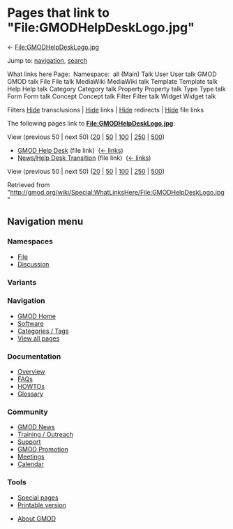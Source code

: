<div id="mw-page-base" class="noprint">

</div>

<div id="mw-head-base" class="noprint">

</div>

<div id="content" class="mw-body" role="main">

<span id="top"></span>

<div id="mw-js-message" style="display:none;">

</div>



# <span dir="auto">Pages that link to "File:GMODHelpDeskLogo.jpg"</span>

<div id="bodyContent">

<div id="contentSub">

←
[File:GMODHelpDeskLogo.jpg](/wiki/File:GMODHelpDeskLogo.jpg "File:GMODHelpDeskLogo.jpg")

</div>

<div id="jump-to-nav" class="mw-jump">

Jump to: [navigation](#mw-navigation), [search](#p-search)

</div>

<div id="mw-content-text">

What links here Page:  Namespace:  all (Main) Talk User User talk GMOD
GMOD talk File File talk MediaWiki MediaWiki talk Template Template talk
Help Help talk Category Category talk Property Property talk Type Type
talk Form Form talk Concept Concept talk Filter Filter talk Widget
Widget talk

Filters
[Hide](/mediawiki/index.php?title=Special:WhatLinksHere/File:GMODHelpDeskLogo.jpg&hidetrans=1 "Special:WhatLinksHere/File:GMODHelpDeskLogo.jpg")
transclusions \|
[Hide](/mediawiki/index.php?title=Special:WhatLinksHere/File:GMODHelpDeskLogo.jpg&hidelinks=1 "Special:WhatLinksHere/File:GMODHelpDeskLogo.jpg")
links \|
[Hide](/mediawiki/index.php?title=Special:WhatLinksHere/File:GMODHelpDeskLogo.jpg&hideredirs=1 "Special:WhatLinksHere/File:GMODHelpDeskLogo.jpg")
redirects \|
[Hide](/mediawiki/index.php?title=Special:WhatLinksHere/File:GMODHelpDeskLogo.jpg&hideimages=1 "Special:WhatLinksHere/File:GMODHelpDeskLogo.jpg")
file links

The following pages link to
**[File:GMODHelpDeskLogo.jpg](/wiki/File:GMODHelpDeskLogo.jpg "File:GMODHelpDeskLogo.jpg")**:

View (previous 50 \| next 50)
([20](/mediawiki/index.php?title=Special:WhatLinksHere/File:GMODHelpDeskLogo.jpg&limit=20 "Special:WhatLinksHere/File:GMODHelpDeskLogo.jpg")
\|
[50](/mediawiki/index.php?title=Special:WhatLinksHere/File:GMODHelpDeskLogo.jpg&limit=50 "Special:WhatLinksHere/File:GMODHelpDeskLogo.jpg")
\|
[100](/mediawiki/index.php?title=Special:WhatLinksHere/File:GMODHelpDeskLogo.jpg&limit=100 "Special:WhatLinksHere/File:GMODHelpDeskLogo.jpg")
\|
[250](/mediawiki/index.php?title=Special:WhatLinksHere/File:GMODHelpDeskLogo.jpg&limit=250 "Special:WhatLinksHere/File:GMODHelpDeskLogo.jpg")
\|
[500](/mediawiki/index.php?title=Special:WhatLinksHere/File:GMODHelpDeskLogo.jpg&limit=500 "Special:WhatLinksHere/File:GMODHelpDeskLogo.jpg"))

- [GMOD Help Desk](/wiki/GMOD_Help_Desk "GMOD Help Desk") (file link) ‎
  <span class="mw-whatlinkshere-tools">([←
  links](/mediawiki/index.php?title=Special:WhatLinksHere&target=GMOD+Help+Desk "Special:WhatLinksHere"))</span>
- [News/Help Desk
  Transition](/wiki/News/Help_Desk_Transition "News/Help Desk Transition")
  (file link) ‎ <span class="mw-whatlinkshere-tools">([←
  links](/mediawiki/index.php?title=Special:WhatLinksHere&target=News%2FHelp+Desk+Transition "Special:WhatLinksHere"))</span>

View (previous 50 \| next 50)
([20](/mediawiki/index.php?title=Special:WhatLinksHere/File:GMODHelpDeskLogo.jpg&limit=20 "Special:WhatLinksHere/File:GMODHelpDeskLogo.jpg")
\|
[50](/mediawiki/index.php?title=Special:WhatLinksHere/File:GMODHelpDeskLogo.jpg&limit=50 "Special:WhatLinksHere/File:GMODHelpDeskLogo.jpg")
\|
[100](/mediawiki/index.php?title=Special:WhatLinksHere/File:GMODHelpDeskLogo.jpg&limit=100 "Special:WhatLinksHere/File:GMODHelpDeskLogo.jpg")
\|
[250](/mediawiki/index.php?title=Special:WhatLinksHere/File:GMODHelpDeskLogo.jpg&limit=250 "Special:WhatLinksHere/File:GMODHelpDeskLogo.jpg")
\|
[500](/mediawiki/index.php?title=Special:WhatLinksHere/File:GMODHelpDeskLogo.jpg&limit=500 "Special:WhatLinksHere/File:GMODHelpDeskLogo.jpg"))

</div>

<div class="printfooter">

Retrieved from
"<http://gmod.org/wiki/Special:WhatLinksHere/File:GMODHelpDeskLogo.jpg>"

</div>

<div id="catlinks" class="catlinks catlinks-allhidden">

</div>

<div class="visualClear">

</div>

</div>

</div>

<div id="mw-navigation">

## Navigation menu

<div id="mw-head">



<div id="left-navigation">

<div id="p-namespaces" class="vectorTabs" role="navigation"
aria-labelledby="p-namespaces-label">

### Namespaces

- <span id="ca-nstab-image"><a href="/wiki/File:GMODHelpDeskLogo.jpg" accesskey="c"
  title="View the file page [c]">File</a></span>
- <span id="ca-talk"><a
  href="/mediawiki/index.php?title=File_talk:GMODHelpDeskLogo.jpg&amp;action=edit&amp;redlink=1"
  accesskey="t"
  title="Discussion about the content page [t]">Discussion</a></span>

</div>

<div id="p-variants" class="vectorMenu emptyPortlet" role="navigation"
aria-labelledby="p-variants-label">

### 

### Variants[](#)

<div class="menu">

</div>

</div>

</div>

<div id="right-navigation">





</div>



</div>

</div>

</div>

<div id="mw-panel">

<div id="p-logo" role="banner">

<a href="/wiki/Main_Page"
style="background-image: url(http://gmod.org/images/GMOD-cogs.png);"
title="Visit the main page"></a>

</div>

<div id="p-Navigation" class="portal" role="navigation"
aria-labelledby="p-Navigation-label">

### Navigation

<div class="body">

- <span id="n-GMOD-Home">[GMOD Home](/wiki/Main_Page)</span>
- <span id="n-Software">[Software](/wiki/GMOD_Components)</span>
- <span id="n-Categories-.2F-Tags">[Categories /
  Tags](/wiki/Categories)</span>
- <span id="n-View-all-pages">[View all
  pages](/wiki/Special:AllPages)</span>

</div>

</div>

<div id="p-Documentation" class="portal" role="navigation"
aria-labelledby="p-Documentation-label">

### Documentation

<div class="body">

- <span id="n-Overview">[Overview](/wiki/Overview)</span>
- <span id="n-FAQs">[FAQs](/wiki/Category:FAQ)</span>
- <span id="n-HOWTOs">[HOWTOs](/wiki/Category:HOWTO)</span>
- <span id="n-Glossary">[Glossary](/wiki/Glossary)</span>

</div>

</div>

<div id="p-Community" class="portal" role="navigation"
aria-labelledby="p-Community-label">

### Community

<div class="body">

- <span id="n-GMOD-News">[GMOD News](/wiki/GMOD_News)</span>
- <span id="n-Training-.2F-Outreach">[Training /
  Outreach](/wiki/Training_and_Outreach)</span>
- <span id="n-Support">[Support](/wiki/Support)</span>
- <span id="n-GMOD-Promotion">[GMOD
  Promotion](/wiki/GMOD_Promotion)</span>
- <span id="n-Meetings">[Meetings](/wiki/Meetings)</span>
- <span id="n-Calendar">[Calendar](/wiki/Calendar)</span>

</div>

</div>

<div id="p-tb" class="portal" role="navigation"
aria-labelledby="p-tb-label">

### Tools

<div class="body">

- <span id="t-specialpages"><a href="/wiki/Special:SpecialPages" accesskey="q"
  title="A list of all special pages [q]">Special pages</a></span>
- <span id="t-print"><a
  href="/mediawiki/index.php?title=Special:WhatLinksHere/File:GMODHelpDeskLogo.jpg&amp;printable=yes"
  rel="alternate" accesskey="p"
  title="Printable version of this page [p]">Printable version</a></span>

</div>

</div>

</div>

</div>

<div id="footer" role="contentinfo">

- <span id="footer-places-about">[About
  GMOD](/wiki/GMOD:About "GMOD:About")</span>

<!-- -->






</div>
